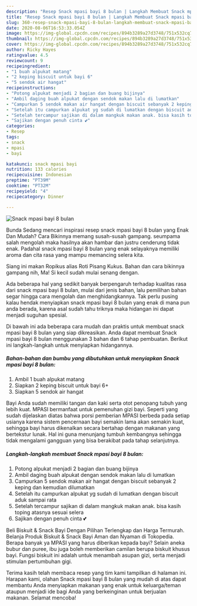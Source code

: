 ```yaml
---
description: "Resep Snack mpasi bayi 8 bulan | Langkah Membuat Snack mpasi bayi 8 bulan Yang Enak Banget"
title: "Resep Snack mpasi bayi 8 bulan | Langkah Membuat Snack mpasi bayi 8 bulan Yang Enak Banget"
slug: 360-resep-snack-mpasi-bayi-8-bulan-langkah-membuat-snack-mpasi-bayi-8-bulan-yang-enak-banget
date: 2020-08-06T16:53:33.054Z
image: https://img-global.cpcdn.com/recipes/894b3289a27d3748/751x532cq70/snack-mpasi-bayi-8-bulan-foto-resep-utama.jpg
thumbnail: https://img-global.cpcdn.com/recipes/894b3289a27d3748/751x532cq70/snack-mpasi-bayi-8-bulan-foto-resep-utama.jpg
cover: https://img-global.cpcdn.com/recipes/894b3289a27d3748/751x532cq70/snack-mpasi-bayi-8-bulan-foto-resep-utama.jpg
author: Ricky Hayes
ratingvalue: 4.5
reviewcount: 9
recipeingredient:
- "1 buah alpukat matang"
- "2 keping biscuit untuk bayi 6"
- "5 sendok air hangat"
recipeinstructions:
- "Potong alpukat menjadi 2 bagian dan buang bijinya"
- "Ambil daging buah alpukat dengan sendok makan lalu di lumatkan"
- "Campurkan 5 sendok makan air hangat dengan biscuit sebanyak 2 keping dan kemudian dilumatkan"
- "Setelah itu campurkan alpukat yg sudah di lumatkan dengan biscuit aduk sampai rata"
- "Setelah tercampur sajikan di dalam mangkuk makan anak. bisa kasih toping atasnya sesuai selera"
- "Sajikan dengan penuh cinta 💕"
categories:
- Resep
tags:
- snack
- mpasi
- bayi

katakunci: snack mpasi bayi 
nutrition: 133 calories
recipecuisine: Indonesian
preptime: "PT39M"
cooktime: "PT32M"
recipeyield: "4"
recipecategory: Dinner

---
```



![Snack mpasi bayi 8 bulan](https://img-global.cpcdn.com/recipes/894b3289a27d3748/751x532cq70/snack-mpasi-bayi-8-bulan-foto-resep-utama.jpg)

Bunda Sedang mencari inspirasi resep snack mpasi bayi 8 bulan yang Enak Dan Mudah? Cara Bikinnya memang susah-susah gampang. seumpama salah mengolah maka hasilnya akan hambar dan justru cenderung tidak enak. Padahal snack mpasi bayi 8 bulan yang enak selayaknya memiliki aroma dan cita rasa yang mampu memancing selera kita.

Siang ini makan Ropikus alias Roti Pisang Kukus. Bahan dan cara bikinnya gampang nih, Ma! Si kecil sudah mulai senang dengan.

Ada beberapa hal yang sedikit banyak berpengaruh terhadap kualitas rasa dari snack mpasi bayi 8 bulan, mulai dari jenis bahan, lalu pemilihan bahan segar hingga cara mengolah dan menghidangkannya. Tak perlu pusing kalau hendak menyiapkan snack mpasi bayi 8 bulan yang enak di mana pun anda berada, karena asal sudah tahu triknya maka hidangan ini dapat menjadi suguhan spesial.


Di bawah ini ada beberapa cara mudah dan praktis untuk membuat snack mpasi bayi 8 bulan yang siap dikreasikan. Anda dapat membuat Snack mpasi bayi 8 bulan menggunakan 3 bahan dan 6 tahap pembuatan. Berikut ini langkah-langkah untuk menyiapkan hidangannya.

<!--inarticleads1-->

##### Bahan-bahan dan bumbu yang dibutuhkan untuk menyiapkan Snack mpasi bayi 8 bulan:

1. Ambil 1 buah alpukat matang
1. Siapkan 2 keping biscuit untuk bayi 6+
1. Siapkan 5 sendok air hangat


Bayi Anda sudah memiliki tangan dan kaki serta otot penopang tubuh yang lebih kuat. MPASI bermanfaat untuk pemenuhan gizi bayi. Seperti yang sudah dijelaskan diatas bahwa porsi pemberian MPASI berbeda pada setiap usianya karena sistem pencernaan bayi semakin lama akan semakin kuat, sehingga bayi harus dikenalkan secara bertahap dengan makanan yang bertekstur lunak. Hal ini guna menunjang tumbuh kembangnya sehingga tidak mengalami gangguan yang bisa berakibat pada tahap selanjutnya. 

<!--inarticleads2-->

##### Langkah-langkah membuat Snack mpasi bayi 8 bulan:

1. Potong alpukat menjadi 2 bagian dan buang bijinya
1. Ambil daging buah alpukat dengan sendok makan lalu di lumatkan
1. Campurkan 5 sendok makan air hangat dengan biscuit sebanyak 2 keping dan kemudian dilumatkan
1. Setelah itu campurkan alpukat yg sudah di lumatkan dengan biscuit aduk sampai rata
1. Setelah tercampur sajikan di dalam mangkuk makan anak. bisa kasih toping atasnya sesuai selera
1. Sajikan dengan penuh cinta 💕


Beli Biskuit &amp; Snack Bayi Dengan Pilihan Terlengkap dan Harga Termurah. Belanja Produk Biskuit &amp; Snack Bayi Aman dan Nyaman di Tokopedia. Berapa banyak ya MPASI yang harus diberikan kepada bayi? Selain aneka bubur dan puree, ibu juga boleh memberikan camilan berupa biskuit khusus bayi. Fungsi biskuit ini adalah untuk menambah asupan gizi, serta menjadi stimulan pertumbuhan gigi. 

Terima kasih telah membaca resep yang tim kami tampilkan di halaman ini. Harapan kami, olahan Snack mpasi bayi 8 bulan yang mudah di atas dapat membantu Anda menyiapkan makanan yang enak untuk keluarga/teman ataupun menjadi ide bagi Anda yang berkeinginan untuk berjualan makanan. Selamat mencoba!
